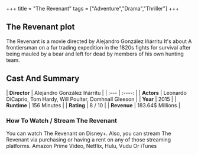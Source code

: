 +++
title = "The Revenant"
tags = ["Adventure","Drama","Thriller"]
+++
## The Revenant plot
The Revenant is a movie directed by Alejandro González Iñárritu It's about A frontiersman on a fur trading expedition in the 1820s fights for survival after being mauled by a bear and left for dead by members of his own hunting team.
## Cast And Summary
| **Director**      | Alejandro González Iñárritu |
    | :---        |    :----:   |
    |  **Actors** | Leonardo DiCaprio, Tom Hardy, Will Poulter, Domhnall Gleeson |
    | **Year**   | 2015    |
    |  **Runtime** | 156 Minutes |
    |  **Rating** | 8 / 10 | 
    |  **Revenue** | 183.64$ Millions |
### How To Watch / Stream The Revenant
You can watch The Revenant on Disney+.
Also, you can stream The Revenant via purchasing or having a rent on any of those streaming platforms.
Amazon Prime Video, Netflix, Hulu, Vudu Or iTunes